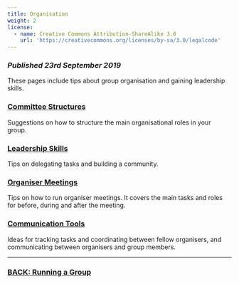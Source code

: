 ```yaml
---
title: Organisation
weight: 2
license:
  - name: Creative Commons Attribution-ShareAlike 3.0
    url: 'https://creativecommons.org/licenses/by-sa/3.0/legalcode'
---
```

### _Published 23rd September 2019_

These pages include tips about group organisation and gaining leadership skills. 

### [Committee Structures](/tips/articles/committee/)
Suggestions on how to structure the main organisational roles in your group.

### [Leadership Skills](/tips/articles/leadership/)
Tips on delegating tasks and building a community.

### [Organiser Meetings](/tips/articles/organiser-meetings/)
Tips on how to run organiser meetings. It covers the main tasks and roles for before, during and after the meeting. 

### [Communication Tools](/tips/articles/communication-tools/)
Ideas for tracking tasks and coordinating between fellow organisers, and communicating between organisers and group members. 

<hr>

### [BACK: Running a Group](/tips/)
